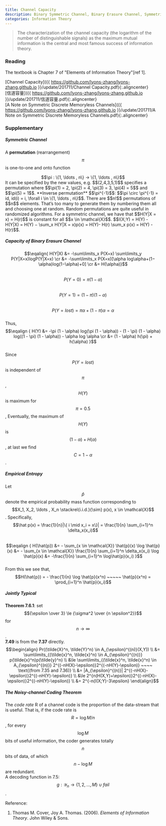 ```yaml
---
title: Channel Capacity
description: Binary Symmetric Channel, Binary Erasure Channel, Symmetric Channels, Feedback Capacity 
categories: Information Theory
---
```


>  The characterization of the channel capacity (the logarithm of the number of distinguishable signals) as the maximum mutual information is the central and most famous success of information theory.   
  
### **Reading**    
The textbook is Chapter 7 of "Elements of Information Theory"[ref 1].   

[Channel Capacity]({{ https://github.com/lyons-zhang/lyons-zhang.github.io }}/update/201711/Channel Capacity.pdf){:.aligncenter}   
[信道容量]({{ https://github.com/lyons-zhang/lyons-zhang.github.io }}/update/201711/信道容量.pdf){:.aligncenter}   
[A Note on Symmetric Discrete Memoryless Channels]({{ https://github.com/lyons-zhang/lyons-zhang.github.io }}/update/201711/A Note on Symmetric Discrete Memoryless Channels.pdf){:.aligncenter}   
### **Supplementary**   
##### **Symmetric Channel**  
A **permutation** (rearrangement) $$\pi$$ is one-to-one and onto function   
<center>$$\pi : \{1, \ldots , n\} → \{1, \ldots , n\}$$</center>
It can be specified by the new values, e.g. $$(2,4,3,5,1)$$ specifies a permutation where $$\pi(1) = 2, \pi(2) = 4, \pi(3) = 3, \pi(4) = 5$$ and $$\pi(5) = 1$$.   
**Inverse permutation** $$\pi^{-1}$$: $$\pi \circ \pi^{-1} = id, id(i) = i, \forall i \in \{1, \ldots , n\}$$.   
There are $$n!$$ permutations of $$n$$ elements. That’s too many to generate them by numbering them all and choosing one at random. Random permutations are quite useful in randomized algorithms.   
For a symmetric channel, we have that $$H(Y|X = x) = H(r)$$ is constant for all $$x \in \mathcal{X}$$.
$$I(X;Y) = H(Y) - H(Y|X) = H(Y) − \sum_x H(Y|X = x)p(x) = H(Y)- H(r) \sum_x p(x) = H(Y) - H(r)$$.    
     
##### **Capacity of Binary Erasure Channel**  
$$\eqalign{ H(Y|X) &= -\sum\limits_x P(X=x) \sum\limits_y P(Y|X=x)logP(Y|X=x) \cr &= -\sum\limits_x P(X=x)[\alpha log\alpha+(1−\alpha)log(1−\alpha)+0] \cr &= H(\alpha)}$$   
$$P(Y=0) = \pi(1−\alpha)$$   
$$P(Y=1) = (1−\pi)(1−\alpha)$$   
$$P(Y=lost) = \pi \alpha + (1 - \pi)\alpha = \alpha$$   
Thus,   
$$\eqalign { H(Y) &=  -\pi (1 - \alpha) log(\pi (1 - \alpha)) - (1 - \pi) (1 - \alpha) log((1 - \pi) (1 - \alpha)) - \alpha log \alpha \cr &= (1 - \alpha) h(\pi) + h(\alpha) }$$   
Since $$P(Y = lost)$$ is independent of $$\pi$$, $$H(Y)$$ is maximum for $$\pi = 0.5$$, Eventually, the maximum of $$H(Y)$$ is $$(1−\alpha)+H(\alpha)$$, at last we find $$C = 1-\alpha$$.   
   
##### **Empirical Entropy**  
Let $$\hat p$$ denote the empirical probability mass function corresponding to $$X_1, X_2, \ldots , X_n \stackrel{i.i.d.}{\sim} p(x), x \in \mathcal{X}$$. Specifically,    
$$\hat p(x) = \frac{1}{n}|\{ i \mid x_i = x\}| = \frac{1}{n} \sum_{i=1}^n \delta_x(x_i)$$    
$$\eqalign { H(\hat{p}) &= - \sum_{x \in \mathcal{X}} \hat{p}(x) \log \hat{p}(x) &= - \sum_{x \in \mathcal{X}} \frac{1}{n} \sum_{i=1}^n \delta_x(x_i) \log \hat{p}(x) &= -\frac{1}{n} \sum_{i=1}^n \log\hat{p}(x_i) }$$    
From this we see that,   
$$H(\hat{p}) = - \frac{1}{n} \log \hat{p}(x^n) ~~~~~ \hat{p}(x^n) = \prod_{i=1}^n \hat{p}(x_i)$$  
    
##### **Jointly Typical**  
**Theorem 7.6.1**: set $${\epsilon \over 3} \le {\sigma^2 \over {n \epsilon^2}}$$ for $$n \to \infty$$.  
**7.49** is from the **7.37** directly.   
$$\begin{align} 
Pr((\tilde{X}^n, \tilde{Y}^n) \in A_{\epsilon}^{(n)}(X,Y))  \\
&= \sum\limits_{(\tilde{x}^n, \tilde{x}^n) \in A_{\epsilon}^{(n)}} p(\tilde{x}^n)p(\tilde{y}^n)  \\ 
&\le \sum\limits_{(\tilde{x}^n, \tilde{x}^n) \in A_{\epsilon}^{(n)}} 2^{(-nH(X)-\epsilon)}2^{(-nH(Y)-\epsilon)} ~~~~ \text{(from 7.35 and 7.36)}  \\
&= |A_{\epsilon}^{(n)}| 2^{(-nH(X)-\epsilon)}2^{(-nH(Y)-\epsilon)}  \\
&\le 2^{n(H(X,Y)+\epsilon)}2^{(-nH(X)-\epsilon)}2^{(-nH(Y)-\epsilon)}  \\
&= 2^{-n(I(X;Y)-3\epsilon}
\end{align}$$
   
##### **The Noisy-channel Coding Theorem**  
The *code rate* R of a channel code is the proportion of the data-stream that is useful. That is, if the code rate is $$R = \log M/n$$, for every $$\log M$$ bits of useful information, the coder generates totally $$n$$ bits of data, of which $$n-\log M$$ are redundant.  
A decoding function in 7.5: $$g : \mathcal{Y}_n \to \{1, 2, . . . , M\} \cup {fail}$$.
    
Reference:  
1. Thomas M. Cover, Joy A. Thomas. (2006). *Elements of Information Theory*. John Wiley & Sons. 
